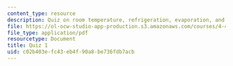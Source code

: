 ```yaml
---
content_type: resource
description: Quiz on room temperature, refrigeration, evaporation, and energy flow.
file: https://ol-ocw-studio-app-production.s3.amazonaws.com/courses/4-42j-fundamentals-of-energy-in-buildings-fall-2010/c02b403efc43eb4f90a8be736fdb7acb_MIT4_42JF10_quiz01.pdf
file_type: application/pdf
resourcetype: Document
title: Quiz 1
uid: c02b403e-fc43-eb4f-90a8-be736fdb7acb
---
```

